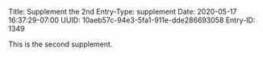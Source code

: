 Title: Supplement the 2nd
Entry-Type: supplement
Date: 2020-05-17 16:37:29-07:00
UUID: 10aeb57c-94e3-5fa1-911e-dde286693058
Entry-ID: 1349

This is the second supplement.
